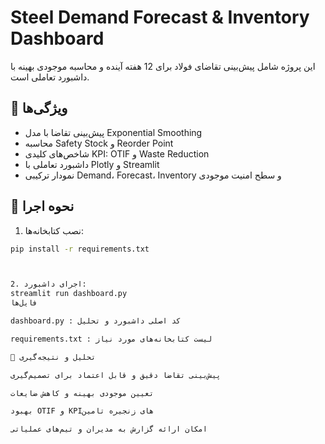 # Steel Demand Forecast & Inventory Dashboard

این پروژه شامل پیش‌بینی تقاضای فولاد برای 12 هفته آینده و محاسبه موجودی بهینه با داشبورد تعاملی است.

## 🔹 ویژگی‌ها
- پیش‌بینی تقاضا با مدل Exponential Smoothing
- محاسبه Safety Stock و Reorder Point
- شاخص‌های کلیدی KPI: OTIF و Waste Reduction
- داشبورد تعاملی با Plotly و Streamlit
- نمودار ترکیبی Demand، Forecast، Inventory و سطح امنیت موجودی

## 🔹 نحوه اجرا
1. نصب کتابخانه‌ها:
```bash
pip install -r requirements.txt



2. اجرای داشبورد:
streamlit run dashboard.py
فایل‌ها

dashboard.py : کد اصلی داشبورد و تحلیل

requirements.txt : لیست کتابخانه‌های مورد نیاز

🔹 تحلیل و نتیجه‌گیری

پیش‌بینی تقاضا دقیق و قابل اعتماد برای تصمیم‌گیری

تعیین موجودی بهینه و کاهش ضایعات

بهبود OTIF و KPIهای زنجیره تامین

امکان ارائه گزارش به مدیران و تیم‌های عملیاتی
